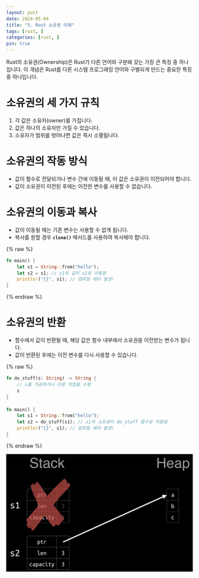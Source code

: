 ```yaml
---
layout: post
date: 2024-05-04
title: "5. Rust 소유권 이해"
tags: [rust, ]
categories: [rust, ]
pin: true
---
```



Rust의 소유권(Ownership)은 Rust가 다른 언어와 구분돼 갖는 가장 큰 특징 중 하나 입니다. 이 개념은 Rust를 다른 시스템 프로그래밍 언어와 구별되게 만드는 중요한 특징 중 하나입니다.


# **소유권의 세 가지 규칙**

1. 각 값은 소유자(owner)를 가집니다.
2. 값은 하나의 소유자만 가질 수 있습니다.
3. 소유자가 범위를 벗어나면 값은 즉시 소멸됩니다.

# **소유권의 작동 방식**

- 값이 함수로 전달되거나 변수 간에 이동될 때, 이 값은 소유권이 이전되어야 합니다.
- 값이 소유권이 이전된 후에는 이전한 변수를 사용할 수 없습니다.

# **소유권의 이동과 복사**

- 값이 이동될 때는 기존 변수는 사용할 수 없게 됩니다.
- 복사를 원할 경우 **`clone()`** 메서드를 사용하여 복사해야 합니다.

{% raw %}
```rust
fn main() {
    let s1 = String::from("hello");
    let s2 = s1; // s1의 값이 s2로 이동됨
    println!("{}", s1); // 컴파일 에러 발생!
}

```
{% endraw %}


# **소유권의 반환**

- 함수에서 값이 반환될 때, 해당 값은 함수 내부에서 소유권을 이전받는 변수가 됩니다.
- 값이 반환된 후에는 이전 변수를 다시 사용할 수 있습니다.

{% raw %}
```rust
fn do_stuff(s: String) -> String {
    // s를 가공하거나 다른 작업을 수행
    s
}

fn main() {
    let s1 = String::from("hello");
    let s2 = do_stuff(s1); // s1의 소유권이 do_stuff 함수로 이동됨
    println!("{}", s1); // 컴파일 에러 발생!
}

```
{% endraw %}


![0](/assets/img/2024-05-04-5.-Rust-소유권-이해.md/0.png)

